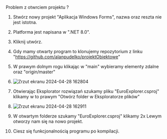 ﻿Problem z otwrciem projektu ?
1. Stwórz nowy projekt "Aplikacja Windows Forms", nazwa oraz reszta nie jest istotna.
2. Platforma jest napisana w ".NET 8.0".
3. Kliknij utwórz.
4. Gdy mamy otwarty program to klonujemy repozytorium z linku "https://github.com/alanpudelko/projektObiektowe"
5. W prawym dolnym rogu klikając w "main" wybieramy elementy zdalne oraz "origin/master"
6. ![Zrzut ekranu 2024-04-28 162804](https://github.com/alanpudelko/projektObiektowe/assets/105422613/06fc604a-fe0a-43b2-b108-5c3d9b66de2f)

7. Otwierając Eksplorator rozwiązań szukamy pliku "EuroExplorer.csproj" klikamy w to prawym "Otwórz folder w Eksploratorze plików"
8. ![Zrzut ekranu 2024-04-28 162911](https://github.com/alanpudelko/projektObiektowe/assets/105422613/1597234a-e3dd-4dff-a92c-a01a6dcfa39a)

9. W otwartym folderze szukamy "EuroExplorer.csproj" klikamy 2x Lewym otworzy nam się na nowo projekt.
10. Ciesz się funkcjonalnością programu po kompilacji.
